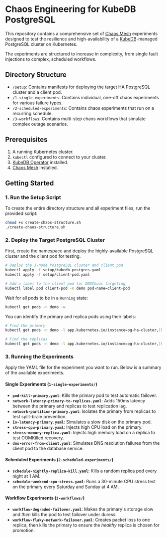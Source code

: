 # Chaos Engineering for KubeDB PostgreSQL

This repository contains a comprehensive set of [Chaos Mesh](https://chaos-mesh.org/) experiments designed to test the resilience and high-availability of a [KubeDB](https://kubedb.com/)-managed PostgreSQL cluster on Kubernetes.

The experiments are structured to increase in complexity, from single fault injections to complex, scheduled workflows.

## Directory Structure

* `/setup`: Contains manifests for deploying the target HA PostgreSQL cluster and a client pod.
* `/1-single-experiments`: Contains individual, one-off chaos experiments for various failure types.
* `/2-scheduled-experiments`: Contains chaos experiments that run on a recurring schedule.
* `/3-workflows`: Contains multi-step chaos workflows that simulate complex outage scenarios.

## Prerequisites

1.  A running Kubernetes cluster.
2.  `kubectl` configured to connect to your cluster.
3.  [KubeDB Operator](https://kubedb.com/docs/latest/setup/) installed.
4.  [Chaos Mesh](https://chaos-mesh.org/docs/quick-start/) installed.

## Getting Started

### 1. Run the Setup Script

To create the entire directory structure and all experiment files, run the provided script:

```bash
chmod +x create-chaos-structure.sh
./create-chaos-structure.sh
```

### 2. Deploy the Target PostgreSQL Cluster

First, create the namespace and deploy the highly-available PostgreSQL cluster and the client pod for testing.

```bash
# Deploy the 3-node PostgreSQL cluster and client pod
kubectl apply -f setup/kubedb-postgres.yaml
kubectl apply -f setup/client-pod.yaml

# Add a label to the client pod for DNSChaos targeting
kubectl label pod client-pod -n demo pod-name=client-pod
```

Wait for all pods to be in a `Running` state:

```bash
kubectl get pods -n demo -w
```

You can identify the primary and replica pods using their labels:

```bash
# Find the primary
kubectl get pods -n demo -l app.kubernetes.io/instance=pg-ha-cluster,[kubedb.com/role=primary](https://kubedb.com/role=primary)

# Find the replicas
kubectl get pods -n demo -l app.kubernetes.io/instance=pg-ha-cluster,[kubedb.com/role=standby](https://kubedb.com/role=standby)
```

### 3. Running the Experiments

Apply the YAML file for the experiment you want to run. Below is a summary of the available experiments.

#### Single Experiments (`1-single-experiments/`)

* **`pod-kill-primary.yaml`**: Kills the primary pod to test automatic failover.
* **`network-latency-primary-to-replicas.yaml`**: Adds 150ms latency between the primary and replicas to test replication lag.
* **`network-partition-primary.yaml`**: Isolates the primary from replicas to test split-brain prevention.
* **`io-latency-primary.yaml`**: Simulates a slow disk on the primary pod.
* **`stress-cpu-primary.yaml`**: Injects high CPU load on the primary.
* **`stress-memory-replica.yaml`**: Injects high memory load on a replica to test OOMKilled recovery.
* **`dns-error-from-client.yaml`**: Simulates DNS resolution failures from the client pod to the database service.

#### Scheduled Experiments (`2-scheduled-experiments/`)

* **`schedule-nightly-replica-kill.yaml`**: Kills a random replica pod every night at 1 AM.
* **`schedule-weekend-cpu-stress.yaml`**: Runs a 30-minute CPU stress test on the primary every Saturday and Sunday at 4 AM.

#### Workflow Experiments (`3-workflows/`)

* **`workflow-degraded-failover.yaml`**: Makes the primary's storage slow and *then* kills the pod to test failover under duress.
* **`workflow-flaky-network-failover.yaml`**: Creates packet loss to one replica, then kills the primary to ensure the *healthy* replica is chosen for promotion.


